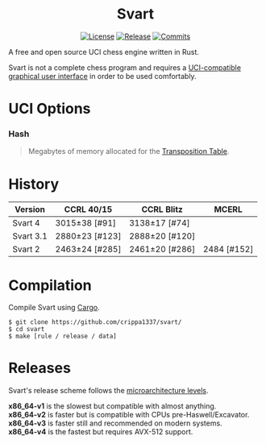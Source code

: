 <div align="center">

  # Svart
  [![License][license-badge]][license-link]
  [![Release][release-badge]][release-link]
  [![Commits][commits-badge]][commits-link]

</div>
A free and open source UCI chess engine written in Rust.

Svart is not a complete chess program and requires a [UCI-compatible graphical user interface](https://www.chessprogramming.org/UCI#GUIs) in order to be used comfortably.


# UCI Options
### Hash
> Megabytes of memory allocated for the [Transposition Table](https://en.wikipedia.org/wiki/Transposition_table).
    

# History

| Version   | CCRL 40/15     | CCRL Blitz     | MCERL        |
| --------- | -------------- | -------------- | ------------ |
| Svart 4   | 3015±38 [#91]  | 3138±17 [#74]  |              |
| Svart 3.1 | 2880±23 [#123] | 2888±20 [#120] |              |
| Svart 2   | 2463±24 [#285] | 2461±20 [#286] | 2484 [#152]  |


# Compilation
Compile Svart using [Cargo](https://doc.rust-lang.org/cargo/).

```
$ git clone https://github.com/crippa1337/svart/
$ cd svart
$ make [rule / release / data]
```


# Releases
Svart's release scheme follows the [microarchitecture levels](https://en.wikipedia.org/wiki/X86-64#Microarchitecture_levels).

**x86_64-v1** is the slowest but compatible with almost anything.<br>
**x86_64-v2** is faster but is compatible with CPUs pre-Haswell/Excavator.<br>
**x86_64-v3** is faster still and recommended on modern systems.<br>
**x86_64-v4** is the fastest but requires AVX-512 support.
    
    
[commits-badge]:https://img.shields.io/github/commits-since/crippa1337/svart/latest?style=for-the-badge
[commits-link]:https://github.com/crippa1337/svart/commits/master
[release-badge]:https://img.shields.io/github/v/release/crippa1337/svart?style=for-the-badge&label=official%20release
[release-link]:https://github.com/crippa1337/svart/releases/latest
[license-badge]:https://img.shields.io/github/license/crippa1337/svart?style=for-the-badge&label=license&color=success
[license-link]:https://github.com/crippa1337/svart/blob/master/LICENSE

